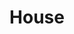 ---
title: House
layout: revealjs-talkabout
script: 
- I live in a/an ___. 
- I have lived there for ___. 
- My address is ___. 
- My (house・apartment) is big/small.  
- Its color is ___. 
- In my house there is・are ___ rooms. 
- There (is・are) ___ bedrooms. 
- There (is・are) ___ bathrooms. 
- There (is・are) also ___kitchen(s), ___living room(s), _____dining room(s). 
- There (is・are) also ___ garage(s). 
- There is (isn't) a garden. 
- There is (isn't) a swimming pool. 
- There is (isn't) an attic. 
- There is (isn't) a basement. 
- In front of the house, ___. 
- In the back of the house, there's ____. 
- On the right there's ___, and on the left there's ___. 
- Near my house there is・are ___. 
- What I like most about my house is ___.
- What I like the least about my house is ___. 
- My neighborhood is (very・not so) good. 
---